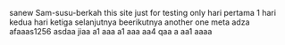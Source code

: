  sanew Sam-susu-berkah
this site just for testing only
hari pertama 1
hari kedua
hari ketiga
selanjutnya
beerikutnya
another one
meta
adza
afaaas1256
asdaa
jiaa
a1
aaa
a1
aaa
aa4
qaa
a
aa1
aaaa
